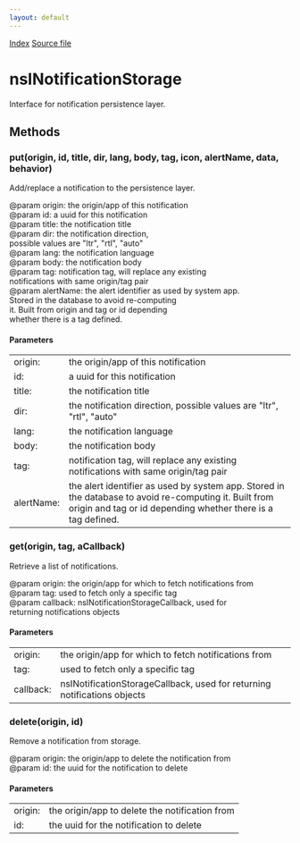```yaml
---
layout: default
---
```

<div id='links'><a href="../index.html">Index</a>
<a href="http://dxr.mozilla.org/mozilla-central/source/dom/interfaces/notification/nsINotificationStorage.idl">Source file</a>
</div>

# nsINotificationStorage #
  
Interface for notification persistence layer.  
  

## Methods ##

### put(origin, id, title, dir, lang, body, tag, icon, alertName, data, behavior) ###
  
Add/replace a notification to the persistence layer.  
  
@param origin: the origin/app of this notification  
@param id: a uuid for this notification  
@param title: the notification title  
@param dir: the notification direction,  
            possible values are "ltr", "rtl", "auto"  
@param lang: the notification language  
@param body: the notification body  
@param tag: notification tag, will replace any existing  
            notifications with same origin/tag pair  
@param alertName: the alert identifier as used by system app.  
                  Stored in the database to avoid re-computing  
                  it. Built from origin and tag or id depending  
                  whether there is a tag defined.  
  

#### Parameters ####

<table>

<tr>
<td>origin:</td>
<td>the origin/app of this notification  
</td>
</tr>

<tr>
<td>id:</td>
<td>a uuid for this notification  
</td>
</tr>

<tr>
<td>title:</td>
<td>the notification title  
</td>
</tr>

<tr>
<td>dir:</td>
<td>the notification direction,  
            possible values are "ltr", "rtl", "auto"  
</td>
</tr>

<tr>
<td>lang:</td>
<td>the notification language  
</td>
</tr>

<tr>
<td>body:</td>
<td>the notification body  
</td>
</tr>

<tr>
<td>tag:</td>
<td>notification tag, will replace any existing  
            notifications with same origin/tag pair  
</td>
</tr>

<tr>
<td>alertName:</td>
<td>the alert identifier as used by system app.  
                  Stored in the database to avoid re-computing  
                  it. Built from origin and tag or id depending  
                  whether there is a tag defined.  
</td>
</tr>

</table>

### get(origin, tag, aCallback) ###
  
Retrieve a list of notifications.  
  
@param origin: the origin/app for which to fetch notifications from  
@param tag: used to fetch only a specific tag  
@param callback: nsINotificationStorageCallback, used for  
                 returning notifications objects  
  

#### Parameters ####

<table>

<tr>
<td>origin:</td>
<td>the origin/app for which to fetch notifications from  
</td>
</tr>

<tr>
<td>tag:</td>
<td>used to fetch only a specific tag  
</td>
</tr>

<tr>
<td>callback:</td>
<td>nsINotificationStorageCallback, used for  
                 returning notifications objects  
</td>
</tr>

</table>

### delete(origin, id) ###
  
Remove a notification from storage.  
  
@param origin: the origin/app to delete the notification from  
@param id: the uuid for the notification to delete  
  

#### Parameters ####

<table>

<tr>
<td>origin:</td>
<td>the origin/app to delete the notification from  
</td>
</tr>

<tr>
<td>id:</td>
<td>the uuid for the notification to delete  
</td>
</tr>

</table>
